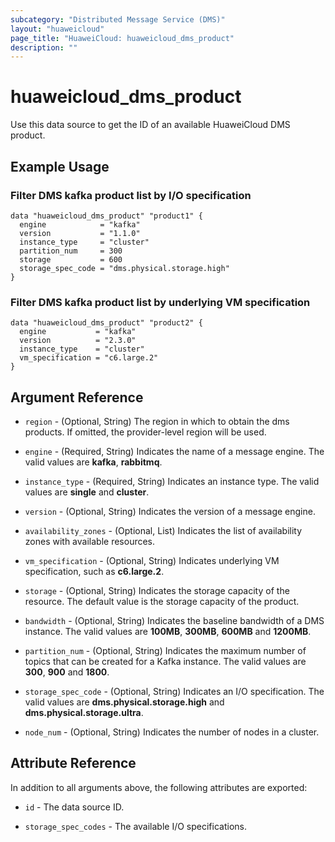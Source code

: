 ```yaml
---
subcategory: "Distributed Message Service (DMS)"
layout: "huaweicloud"
page_title: "HuaweiCloud: huaweicloud_dms_product"
description: ""
---
```


# huaweicloud_dms_product

Use this data source to get the ID of an available HuaweiCloud DMS product.

## Example Usage

### Filter DMS kafka product list by I/O specification

```hcl
data "huaweicloud_dms_product" "product1" {
  engine            = "kafka"
  version           = "1.1.0"
  instance_type     = "cluster"
  partition_num     = 300
  storage           = 600
  storage_spec_code = "dms.physical.storage.high"
}
```

### Filter DMS kafka product list by underlying VM specification

```hcl
data "huaweicloud_dms_product" "product2" {
  engine           = "kafka"
  version          = "2.3.0"
  instance_type    = "cluster"
  vm_specification = "c6.large.2"
}
```

## Argument Reference

* `region` - (Optional, String) The region in which to obtain the dms products. If omitted, the provider-level region
  will be used.

* `engine` - (Required, String) Indicates the name of a message engine. The valid values are **kafka**, **rabbitmq**.

* `instance_type` - (Required, String) Indicates an instance type. The valid values are **single** and **cluster**.

* `version` - (Optional, String) Indicates the version of a message engine.

* `availability_zones` - (Optional, List) Indicates the list of availability zones with available resources.

* `vm_specification` - (Optional, String) Indicates underlying VM specification, such as **c6.large.2**.

* `storage` - (Optional, String) Indicates the storage capacity of the resource.
  The default value is the storage capacity of the product.

* `bandwidth` - (Optional, String) Indicates the baseline bandwidth of a DMS instance.
  The valid values are **100MB**, **300MB**, **600MB** and **1200MB**.

* `partition_num` - (Optional, String) Indicates the maximum number of topics that can be created for a Kafka instance.
  The valid values are **300**, **900** and **1800**.

* `storage_spec_code` - (Optional, String) Indicates an I/O specification.
  The valid values are **dms.physical.storage.high** and **dms.physical.storage.ultra**.

* `node_num` - (Optional, String) Indicates the number of nodes in a cluster.

## Attribute Reference

In addition to all arguments above, the following attributes are exported:

* `id` - The data source ID.

* `storage_spec_codes` - The available I/O specifications.
